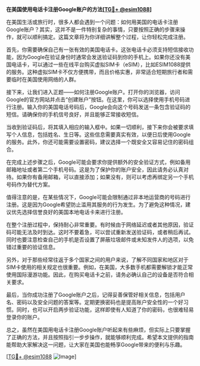 **在美国使用电话卡注册Google账户的方法[[TG💪+ @esim1088](https://t.me/s/esim1088)]**

在美国生活或旅行时，很多人都会遇到一个问题：如何用美国的电话卡注册Google账户？其实，这并不是一件特别复杂的事情，只要按照正确的步骤来操作，就可以顺利搞定。这篇文章将为你详细讲解整个过程，让你轻松完成注册。

首先，你需要确保自己有一张有效的美国电话卡。这张电话卡必须支持短信接收功能，因为Google在验证身份时通常会发送验证码到你的手机上。如果你还没有美国电话卡，可以通过一些在线平台购买虚拟SIM卡（eSIM），比如ESIM1088提供的服务。这种虚拟SIM卡不仅方便携带，而且价格实惠，非常适合短期旅行者和需要临时在美国使用网络的人群。

接下来，让我们进入正题——如何注册Google账户。打开你的浏览器，访问Google的官方网站并点击“创建账户”按钮。在这里，你可以选择使用手机号码进行注册。输入你的美国电话号码后，Google会向这个号码发送一条包含验证码的短信。请确保你的手机信号良好，并且能够正常接收短信。

当收到验证码后，将其填入相应的输入框中。如果一切顺利，接下来你会被要求填写个人信息，包括姓名、生日等。这些信息需要真实有效，以便日后使用Google的服务。此外，你还可能需要设置密码，建议选择一个既安全又容易记住的密码组合。

在完成上述步骤之后，Google可能会要求你提供额外的安全验证方式，例如备用邮箱地址或者第二个手机号码。这是为了保护你的账户安全，因此请务必认真对待。如果你有备用邮箱，可以直接添加；如果没有，则可以考虑再绑定另一个手机号码作为替代方案。

值得注意的是，在某些情况下，Google可能会限制通过非本地运营商的号码进行注册。这是因为Google希望防止滥用其服务的行为发生。为了避免这种情况，建议优先选择信誉良好的美国本地电话卡来进行注册。

在整个注册过程中，保持耐心非常重要。有时候由于网络延迟或者其他原因，验证码可能无法及时到达。这时不要着急，可以尝试重新发送验证码，或者稍后再试。同时也要注意检查自己的手机是否设置了屏蔽垃圾邮件或未知发件人的选项，以免错过重要的验证信息。

另外，对于那些经常往返于多个国家之间的用户来说，了解不同国家和地区对于SIM卡使用的相关规定也很重要。例如，在美国，大多数手机都需要解锁才能正常使用国际漫游功能。因此，在购买电话卡之前，请务必确认自己的设备是否符合相关要求。

最后，当你成功注册了Google账户之后，记得妥善保管好相关信息，包括用户名、密码以及安全问题的答案等。定期更换密码也是提高账户安全性的一个好习惯。同时，也可以开启两步验证功能，这样即使有人知道了你的密码，也很难轻易登录你的账户。

总之，虽然在美国用电话卡注册Google账户听起来有些麻烦，但实际上只要掌握了正确的方法，并且按照指引一步步操作，就能够顺利完成。希望本文提供的指南能帮助大家解决这一问题，让大家在美国也能畅享Google带来的便利与乐趣。

[[TG💪+ @esim1088](https://t.me/s/esim1088) ![Image](https://i.postimg.cc/4NQfJmqS/Snipaste-2025-05-13-00-14-12.png)]